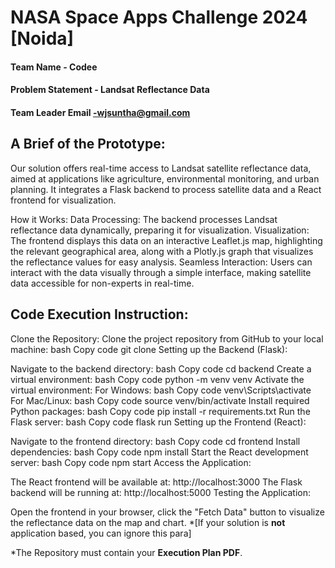 # NASA Space Apps Challenge 2024 [Noida]

#### Team Name - Codee
#### Problem Statement - Landsat Reflectance Data
#### Team Leader Email -wjsuntha@gmail.com

## A Brief of the Prototype:
Our solution offers real-time access to Landsat satellite reflectance data, aimed at applications like agriculture, environmental monitoring, and urban planning. It integrates a Flask backend to process satellite data and a React frontend for visualization.

How it Works:
Data Processing: The backend processes Landsat reflectance data dynamically, preparing it for visualization.
Visualization: The frontend displays this data on an interactive Leaflet.js map, highlighting the relevant geographical area, along with a Plotly.js graph that visualizes the reflectance values for easy analysis.
Seamless Interaction: Users can interact with the data visually through a simple interface, making satellite data accessible for non-experts in real-time.

## Code Execution Instruction:
Clone the Repository:
Clone the project repository from GitHub to your local machine:
bash
Copy code
git clone <repository-url>
Setting up the Backend (Flask):

Navigate to the backend directory:
bash
Copy code
cd backend
Create a virtual environment:
bash
Copy code
python -m venv venv
Activate the virtual environment:
For Windows:
bash
Copy code
venv\Scripts\activate
For Mac/Linux:
bash
Copy code
source venv/bin/activate
Install required Python packages:
bash
Copy code
pip install -r requirements.txt
Run the Flask server:
bash
Copy code
flask run
Setting up the Frontend (React):

Navigate to the frontend directory:
bash
Copy code
cd frontend
Install dependencies:
bash
Copy code
npm install
Start the React development server:
bash
Copy code
npm start
Access the Application:

The React frontend will be available at: http://localhost:3000
The Flask backend will be running at: http://localhost:5000
Testing the Application:

Open the frontend in your browser, click the "Fetch Data" button to visualize the reflectance data on the map and chart.
  *[If your solution is **not** application based, you can ignore this para]
  
 *The Repository must contain your **Execution Plan PDF**.
